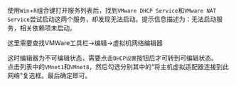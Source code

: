 使用`Win`+`R`组合键打开服务列表后，找到`VMware DHCP Service`和`VMware NAT Service`尝试启动这两个服务，却发现无法启动。提示信息描述为：无法启动服务，相关依赖项未启动。

这里需要查找VMWare工具栏->编辑->虚拟机网络编辑器

这时编辑器为不可编辑状态，需要点击`DHCP设置`按钮后才可转到可编辑状态。<br>
点击列表中的`VMnet1`和`VMnet8`，然后勾选分别其中的“将主机虚拟适配器连接到此网络”复选框。最后确定即可。
